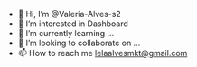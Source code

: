 - 👋 Hi, I’m @Valeria-Alves-s2
- 👀 I’m interested in  Dashboard
- 🌱 I’m currently learning ...
- 💞️ I’m looking to collaborate on ...
- 📫 How to reach me  lelaalvesmkt@gmail.com
<!---
Valeria-Alves-s2/Valeria-Alves-s2 is a ✨ special ✨ repository because its `README.md` (this file) appears on your GitHub profile.
You can click the Preview link to take a look at your changes.
--->
